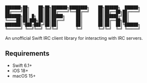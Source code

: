 ```
███████╗██╗    ██╗██╗███████╗████████╗    ██╗██████╗  ██████╗
██╔════╝██║    ██║██║██╔════╝╚══██╔══╝    ██║██╔══██╗██╔════╝
███████╗██║ █╗ ██║██║█████╗     ██║       ██║██████╔╝██║     
╚════██║██║███╗██║██║██╔══╝     ██║       ██║██╔══██╗██║     
███████║╚███╔███╔╝██║██║        ██║       ██║██║  ██║╚██████╗
╚══════╝ ╚══╝╚══╝ ╚═╝╚═╝        ╚═╝       ╚═╝╚═╝  ╚═╝ ╚═════╝
```

An unofficial Swift IRC client library for interacting with IRC servers.

## Requirements

- Swift 6.1+
- iOS 18+
- macOS 15+                                                           

